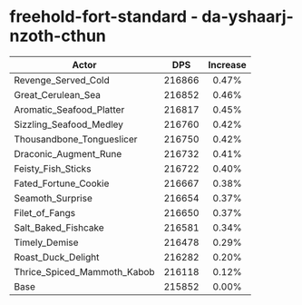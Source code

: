 # freehold-fort-standard - da-yshaarj-nzoth-cthun
| Actor | DPS | Increase |
|---|:---:|:---:|
|Revenge_Served_Cold|216866|0.47%|
|Great_Cerulean_Sea|216852|0.46%|
|Aromatic_Seafood_Platter|216817|0.45%|
|Sizzling_Seafood_Medley|216760|0.42%|
|Thousandbone_Tongueslicer|216750|0.42%|
|Draconic_Augment_Rune|216732|0.41%|
|Feisty_Fish_Sticks|216722|0.40%|
|Fated_Fortune_Cookie|216667|0.38%|
|Seamoth_Surprise|216654|0.37%|
|Filet_of_Fangs|216650|0.37%|
|Salt_Baked_Fishcake|216581|0.34%|
|Timely_Demise|216478|0.29%|
|Roast_Duck_Delight|216282|0.20%|
|Thrice_Spiced_Mammoth_Kabob|216118|0.12%|
|Base|215852|0.00%|
